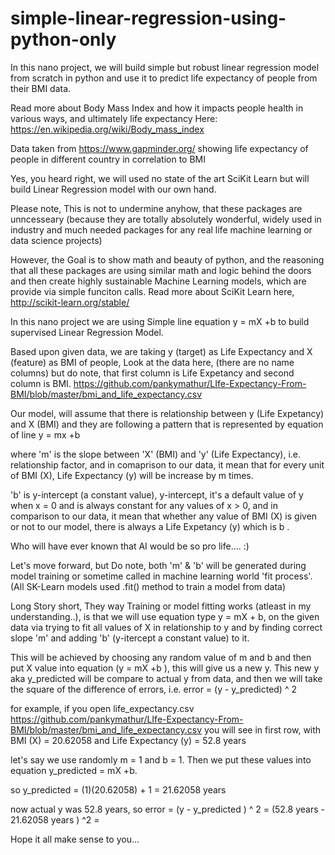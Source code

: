 # simple-linear-regression-using-python-only

In this nano project, we will build simple but robust linear regression model from scratch in python and use it to predict
life expectancy of people from their BMI data. 

Read more about Body Mass Index and how it impacts people health in various ways, and ultimately life expectancy Here: https://en.wikipedia.org/wiki/Body_mass_index

Data taken from https://www.gapminder.org/ showing life expectancy of people in different country in correlation to BMI

Yes, you heard right, we will used no state of the art SciKit Learn but will build Linear Regression model with our own hand.

Please note, This is not to undermine anyhow, that these packages are unncesseary (because they are totally absolutely wonderful, widely used in industry and much needed packages for any real life machine learning or data science projects)

However, the Goal is to show math and beauty of python, and the reasoning that all these packages are using similar math and logic behind the doors and then create highly sustainable Machine Learning models, which are provide via simple funciton calls. Read more about SciKit Learn here, http://scikit-learn.org/stable/

In this nano project we are using Simple line equation y = mX +b to build supervised Linear Regression Model. 

Based upon given data, we are taking y (target) as Life Expectancy and X (feature) as BMI of people, Look at the data here, (there are no name columns) but do note, that first column is Life Expetancy and second column is BMI. https://github.com/pankymathur/LIfe-Expectancy-From-BMI/blob/master/bmi_and_life_expectancy.csv

Our model, will assume that there is relationship between y (Life Expetancy) and X (BMI) and they are following a pattern that is represented by equation of line y = mx +b

where 'm' is the slope between 'X' (BMI) and 'y' (Life Expectancy), i.e. relationship factor, and in comaprison to our data, it mean that for every unit of BMI (X), Life Expectancy (y) will be increase by m times. 

'b' is y-intercept (a constant value), y-intercept, it's a default value of y when x = 0 and is always constant for any values of x > 0, and in comparison to our data, it mean that whether any value of BMI (X) is given or not to our model, there is always a Life Expetancy (y) which is b .

Who will have ever known that AI would be so pro life.... :)

Let's move forward, but Do note, both 'm' & 'b' will be generated during model training or sometime called in machine learning world 'fit process'. (All SK-Learn models used .fit() method to train a model from data)

Long Story short, They way Training or model fitting works (atleast in my understanding..), is that we will use equation type y = mX + b, on the given data via trying to fit all values of X in relationship to y and by finding correct slope 'm' and adding 'b' (y-itercept a constant value) to it. 

This will be achieved by choosing any random value of m and b and then put X value into equation (y = mX +b ), this will give us a new y. This new y aka y_predicted will be compare to actual y from data, and then we will take the square of the difference of errors, i.e. error = (y - y_predicted) ^ 2

for example, if you open life_expectancy.csv https://github.com/pankymathur/LIfe-Expectancy-From-BMI/blob/master/bmi_and_life_expectancy.csv you will see in first row, with BMI (X) = 20.62058 and Life Expectancy (y) = 52.8 years

let's say we use randomly m = 1 and b = 1. Then we put these values into equation y_predicted = mX +b. 

so y_predicted = (1)(20.62058) + 1 = 21.62058 years

now actual y was 52.8 years, so error = (y - y_predicted ) ^ 2 = (52.8 years - 21.62058 years ) ^2 = 

Hope it all make sense to you...
